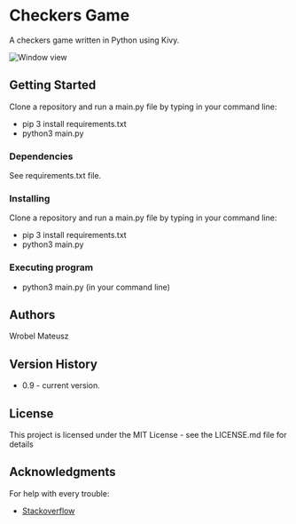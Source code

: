 # Checkers Game

A checkers game written in Python using Kivy.

![Window view](https://github.com/mateuszwwwrobel/CheckersGame/tree/main/img/screen.png)

## Getting Started

Clone a repository and run a main.py file by typing in your command line: 
- pip 3 install requirements.txt 
- python3 main.py 

### Dependencies

See requirements.txt file. 

### Installing

Clone a repository and run a main.py file by typing in your command line: 
- pip 3 install requirements.txt 
- python3 main.py 

### Executing program

- python3 main.py (in your command line)

## Authors

Wrobel Mateusz

## Version History

* 0.9 - current version. 

## License

This project is licensed under the MIT License - see the LICENSE.md file for details

## Acknowledgments

For help with every trouble:
* [Stackoverflow](https://stackoverflow.com/)
